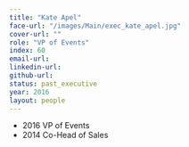 ```yaml
---
title: "Kate Apel"
face-url: "/images/Main/exec_kate_apel.jpg"
cover-url: ""
role: "VP of Events"
index: 60
email-url:
linkedin-url:
github-url:
status: past_executive
year: 2016
layout: people
---
```

- 2016 VP of Events
- 2014 Co-Head of Sales
